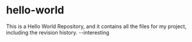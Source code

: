 # hello-world
This is a Hello World Repository, and it contains all the files for my project, including the revision history. --interesting

